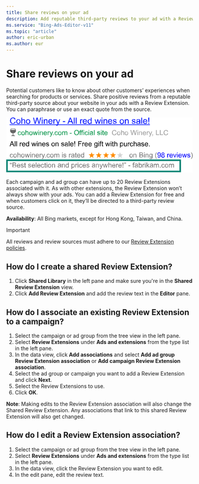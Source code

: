 ```yaml
---
title: Share reviews on your ad
description: Add reputable third-party reviews to your ad with a Review Extension.
ms.service: "Bing-Ads-Editor-v11"
ms.topic: "article"
author: eric-urban
ms.author: eur
---
```


# Share reviews on your ad

Potential customers like to know about other customers’ experiences when searching for products or services. Share positive reviews from a reputable third-party source about your website in your ads with a Review Extension. You can paraphrase or use an exact quote from the source.

![Review Extensions](../images/BA_Conc_Extension_Review.svg)

Each campaign and ad group can have up to 20 Review Extensions associated with it. As with other extensions, the Review Extension won’t always show with your ads. You can add a Review Extension for free and when customers click on it, they’ll be directed to a third-party review source.

**Availability**: All Bing markets, except for Hong Kong, Taiwan, and China.

> [!IMPORTANT]
> All reviews and review sources must adhere to our [Review Extension policies](https://go.microsoft.com/fwlink?LinkId=746651).

## How do I create a shared Review Extension?
1. Click **Shared Library** in the left pane and make sure you're in the **Shared Review Extension** view.
1. Click **Add Review Extension** and add the review text in the **Editor** pane.

## How do I associate an existing Review Extension to a campaign?
1. Select the campaign or ad group from the tree view in the left pane.
1. Select **Review Extensions** under **Ads and extensions** from the type list in the left pane.
1. In the data view, click **Add associations** and select **Add ad group Review Extension association** or **Add campaign Review Extension association**.
1. Select the ad group or campaign you want to add a Review Extension and click **Next**.
1. Select the Review Extensions to use.
1. Click **OK**.

**Note**: Making edits to the Review Extension association will also change the Shared Review Extension. Any associations that link to this shared Review Extension will also get changed.

## How do I edit a Review Extension association?
1. Select the campaign or ad group from the tree view in the left pane.
1. Select **Review Extensions** under **Ads and extensions** from the type list in the left pane.
1. In the data view, click the Review Extension you want to edit.
1. In the edit pane, edit the review text.


